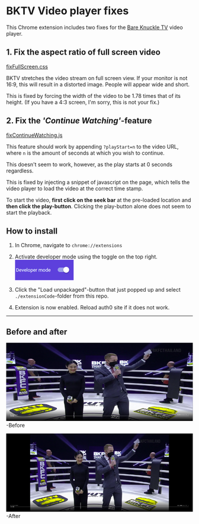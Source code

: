 # BKTV Video player fixes

This Chrome extension includes two fixes for the [Bare Knuckle TV](https://watch.bareknuckle.tv/) video player.

## 1. Fix the aspect ratio of full screen video
[fixFullScreen.css](extensionCode/fixFullScreen.css)

BKTV stretches the video stream on full screen view. If your monitor is not 16:9, this will result in a distorted image. People will appear wide and short.

This is fixed by forcing the width of the video to be 1.78 times that of its height. (If you have a 4:3 screen, I'm sorry, this is not your fix.)

## 2. Fix the *'Continue Watching'*-feature
[fixContinueWatching.js](extensionCode/fixContinueWatching.js)

This feature should work by appending `?playStart=n` to the video URL, where `n` is the amount of seconds at which you wish to continue.

This doesn't seem to work, however, as the play starts at 0 seconds regardless.

This is fixed by injecting a snippet of javascript on the page, which tells the video player to load the video at the correct time stamp. 

To start the video, **first click on the seek bar** at the pre-loaded location and **then click the play-button**. Clicking the play-button alone does not seem to start the playback.

## How to install

1. In Chrome, navigate to `chrome://extensions`  

2. Activate developer mode using the toggle on the top right.  
![devmode](./images/devmode.png)  

3. Click the "Load unpackaged"-button that just popped up and select `./extensionCode`-folder from this repo.

4. Extension is now enabled. Reload auth0 site if it does not work.  


-------
## Before and after
![before](./images/before.png "Before")  
-Before

![after](./images/after.png "After")  
-After